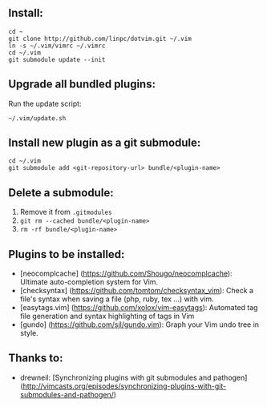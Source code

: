 Install:
--------

    cd ~
    git clone http://github.com/linpc/dotvim.git ~/.vim
    ln -s ~/.vim/vimrc ~/.vimrc
    cd ~/.vim
    git submodule update --init

Upgrade all bundled plugins:
------------------------------

Run the update script:

    ~/.vim/update.sh

Install new plugin as a git submodule:
--------------------------------------

    cd ~/.vim
    git submodule add <git-repository-url> bundle/<plugin-name>

Delete a submodule:
-------------------

1. Remove it from `.gitmodules`
2. `git rm --cached bundle/<plugin-name>`
3. `rm -rf bundle/<plugin-name>`

Plugins to be installed:
------------------------

* [neocomplcache] (https://github.com/Shougo/neocomplcache): Ultimate auto-completion system for Vim.
* [checksyntax] (https://github.com/tomtom/checksyntax_vim): Check a file's syntax when saving a file (php, ruby, tex ...) with vim.
* [easytags.vim] (https://github.com/xolox/vim-easytags): Automated tag file generation and syntax highlighting of tags in Vim
* [gundo] (https://github.com/sjl/gundo.vim): Graph your Vim undo tree in style.

Thanks to:
----------

* drewneil: [Synchronizing plugins with git submodules and pathogen] (http://vimcasts.org/episodes/synchronizing-plugins-with-git-submodules-and-pathogen/)
